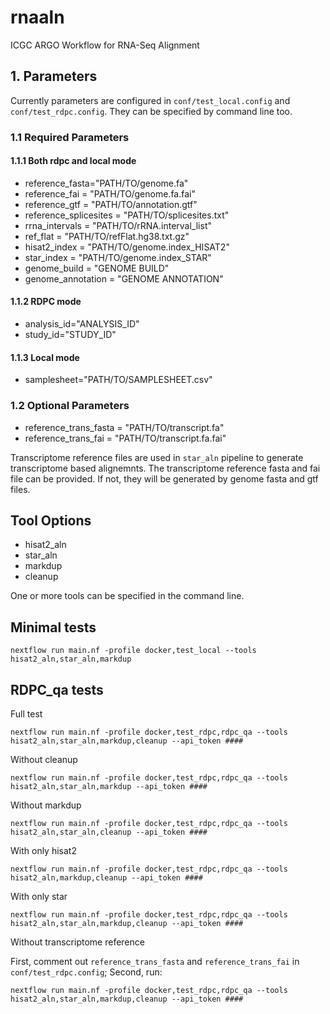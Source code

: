 # rnaaln
ICGC ARGO Workflow for RNA-Seq Alignment

## 1. Parameters
Currently parameters are configured in `conf/test_local.config` and `conf/test_rdpc.config`. They can be specified by command line too.
### 1.1 Required Parameters 
#### 1.1.1 Both rdpc and local mode
  * reference_fasta="PATH/TO/genome.fa"
  * reference_fai = "PATH/TO/genome.fa.fai"
  * reference_gtf = "PATH/TO/annotation.gtf"
  * reference_splicesites = "PATH/TO/splicesites.txt"
  * rrna_intervals = "PATH/TO/rRNA.interval_list"
  * ref_flat = "PATH/TO/refFlat.hg38.txt.gz"
  * hisat2_index = "PATH/TO/genome.index_HISAT2"
  * star_index = "PATH/TO/genome.index_STAR"
  * genome_build = "GENOME BUILD"
  * genome_annotation = "GENOME ANNOTATION"
#### 1.1.2 RDPC mode
  * analysis_id="ANALYSIS_ID"
  * study_id="STUDY_ID"
#### 1.1.3 Local mode
  * samplesheet="PATH/TO/SAMPLESHEET.csv"
    
### 1.2 Optional Parameters
   * reference_trans_fasta = "PATH/TO/transcript.fa"
   * reference_trans_fai = "PATH/TO/transcript.fa.fai"

Transcriptome reference files are used in `star_aln` pipeline to generate transcriptome based alignemnts. The transcriptome reference fasta and fai file can be provided. If not, they will be generated by genome fasta and gtf files. 

## Tool Options
  * hisat2_aln
  * star_aln
  * markdup
  * cleanup

One or more tools can be specified in the command line.

## Minimal tests

```
nextflow run main.nf -profile docker,test_local --tools hisat2_aln,star_aln,markdup
```

## RDPC_qa tests
Full test
```
nextflow run main.nf -profile docker,test_rdpc,rdpc_qa --tools hisat2_aln,star_aln,markdup,cleanup --api_token ####
```
Without cleanup
```
nextflow run main.nf -profile docker,test_rdpc,rdpc_qa --tools hisat2_aln,star_aln,markdup --api_token ####
```
Without markdup
```
nextflow run main.nf -profile docker,test_rdpc,rdpc_qa --tools hisat2_aln,star_aln,cleanup --api_token ####
```
With only hisat2
```
nextflow run main.nf -profile docker,test_rdpc,rdpc_qa --tools hisat2_aln,markdup,cleanup --api_token ####
```
With only star
```
nextflow run main.nf -profile docker,test_rdpc,rdpc_qa --tools hisat2_aln,star_aln,markdup,cleanup --api_token ####
```
Without transcriptome reference

First, comment out `reference_trans_fasta` and `reference_trans_fai` in `conf/test_rdpc.config`; Second, run:
```
nextflow run main.nf -profile docker,test_rdpc,rdpc_qa --tools hisat2_aln,star_aln,markdup,cleanup --api_token ####
```
